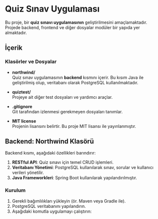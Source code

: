 # Quiz Sınav Uygulaması

Bu proje, bir **quiz sınavı uygulamasının** geliştirilmesini amaçlamaktadır. Projede backend, frontend ve diğer dosyalar modüler bir yapıda yer almaktadır.

## İçerik

### Klasörler ve Dosyalar
- **northwind/**  
  Quiz sınav uygulamasının **backend** kısmını içerir. Bu kısım Java ile geliştirilmiş olup, veritabanı olarak PostgreSQL kullanılmaktadır.
  
- **quiztest/**  
  Projeye ait diğer test dosyaları ve yardımcı araçlar.

- **.gitignore**  
  Git tarafından izlenmesi gerekmeyen dosyaları tanımlar.

- **MIT license**  
  Projenin lisansını belirtir. Bu proje MIT lisansı ile yayınlanmıştır.

## Backend: Northwind Klasörü
Backend kısmı, aşağıdaki özellikleri barındırır:
1. **RESTful API**: Quiz sınavı için temel CRUD işlemleri.
2. **Veritabanı Yönetimi**: PostgreSQL kullanılarak sınav, sorular ve kullanıcı verileri yönetilir.
3. **Java Frameworkleri**: Spring Boot kullanılarak yapılandırılmıştır.

### Kurulum
1. Gerekli bağımlılıkları yükleyin (ör. Maven veya Gradle ile).
2. PostgreSQL veritabanını yapılandırın.
3. Aşağıdaki komutla uygulamayı çalıştırın:
   ```bash
  
